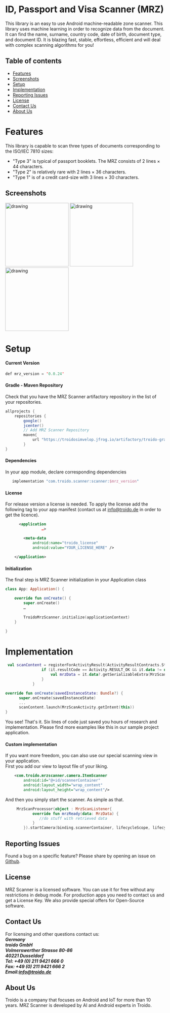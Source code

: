 ID, Passport and Visa Scanner (MRZ)
=====




This library is an easy to use Android machine-readable zone scanner. This library uses machine learning in order to recognize data from the document. It can find the name, surname, country code, date of birth, document type, and document ID.
It is blazing fast, stable, effortless, efficient and will deal with complex scanning algorithms for you!
## Table of contents

- [Features](#features)
- [Screenshots](#screenshots)
- [Setup](#setup)
- [Implementation](#implementation)
- [Reporting Issues](#reporting-issues)
- [License](#license-1)
- [Contact Us](#contact-us)
- [About Us](#about-us)



# Features
This library is capable to scan three types of documents corresponding to the ISO/IEC 7810 sizes:
- "Type 3" is typical of passport booklets. The MRZ consists of 2 lines × 44 characters.
- "Type 2" is relatively rare with 2 lines × 36 characters.
- "Type 1" is of a credit card-size with 3 lines × 30 characters.


## Screenshots
<p float="left">
  <img src="https://user-images.githubusercontent.com/61969245/204537805-d2d649dd-9332-42ae-acd5-572815ae6e36.png" alt="drawing" width="200"/>
<img src="https://user-images.githubusercontent.com/61969245/204539129-56789398-612c-4280-b9c2-5d62886d54b0.png" alt="drawing" width="200"/>
<img src="https://user-images.githubusercontent.com/61969245/204539160-8e239d7a-9638-4e40-9fae-6780c8245ae4.png" alt="drawing" width="200"/>
</p>




# Setup
#### Current Version

```kotlin
def mrz_version = '0.0.24'

```

#### Gradle - Maven Repository
Check that you have the MRZ Scanner artifactory repository in the list of your repositories.


```gradle
allprojects {
    repositories {
        google()
        jcenter()
        // Add MRZ Scanner Repository
        maven{
            url "https://troidosimvelop.jfrog.io/artifactory/troido-gradle-release"
        }
}
```

#### Dependencies
In your app module, declare corresponding dependencies
```gradle
   implementation "com.troido.scanner:scanner:$mrz_version"
```

#### License
For release version a license is needed. To apply the license add the following tag to your app manifest (contact us at info@troido.de in order to get the licence).
```xml
      <application
                …>

        <meta-data
            android:name="troido_license"
            android:value="YOUR_LICENSE_HERE" />
        
    </application>
  ```


#### Initialization
The final step is MRZ Scanner initialization in your Application class

```kotlin
class App: Application() {

    override fun onCreate() {
        super.onCreate()
        …
        
        TroidoMrzScanner.initialize(applicationContext)
    }

}
  ```

# Implementation

```kotlin
 val scanContent = registerForActivityResult(ActivityResultContracts.StartActivityForResult()) {
                if (it.resultCode == Activity.RESULT_OK && it.data != null) {
                    val mrzData = it.data?.getSerializableExtra(MrzScanActivity.INTENT_MRZ_DATA_KEY) as MrzData?
                }
            }
```
``` kotlin
override fun onCreate(savedInstanceState: Bundle?) {
      super.onCreate(savedInstanceState)
      ...
      scanContent.launch(MrzScanActivity.getIntent(this))
}
```
You see! That's it. Six lines of code just saved you hours of research and implementation. Please find more examples like this in our sample project application.

#### Custom implementation
If you want more freedom, you can also use our special scanning view in your application.\
First you add our view to layout file of your liking.

```xml
    <com.troido.mrzscanner.camera.ItemScanner
        android:id="@+id/scannerContainer"
        android:layout_width="wrap_content"
        android:layout_height="wrap_content"/>
```
And then you simply start the scanner. As simple as that.
```kotlin
     MrzScanProcessor(object : MrzScanListener{
            override fun mrzReady(data: MrzData) {
               //do stuff with retrieved data
            }
        }).startCamera(binding.scannerContainer, lifecycleScope, lifecycleOwner)
```
## Reporting Issues
Found a bug on a specific feature? Please share by opening an issue on  [Github](https://github.com/troido/ID-Passport-Visa-Reader/issues).
## License
MRZ Scanner is a licensed software. You can use it for free without any restrictions in debug mode. For production apps you need to contact us and get a License Key. We also provide special offers for Open-Source software.
## Contact Us
For licensing and other questions contact us:\
***Germany***\
***troido GmbH***\
***Volmerswerther Strasse 80-86***\
***40221 Dusseldorf***\
***Tel: +49 (0) 211 9421 666 0***\
***Fax: +49 (0) 211 9421 666 2***\
***Email:info@troido.de***

## About Us
Troido is a company that focuses on Android and IoT for more than 10 years. MRZ Scanner is developed by AI and Android experts in Troido.

